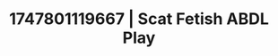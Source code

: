 ---
categories:
- Bedroom eyes
- NSFW AI art
- Subtle kink
- Tattooed beauties
- Mask kink
image: /assets/images/1747801119667.jpg
layout: post
seo:
  description: Featured content with exclusive Scat Fetish, ABDL Play. HD images available.
  keywords: Scat Fetish, ABDL Play
  og_image: /assets/images/1747801119667.jpg
  schema_type: VisualArtwork
tags:
- ABDL Play
- Scat Fetish
- '#1747801119667'
title: 1747801119667 | Scat Fetish ABDL Play
---